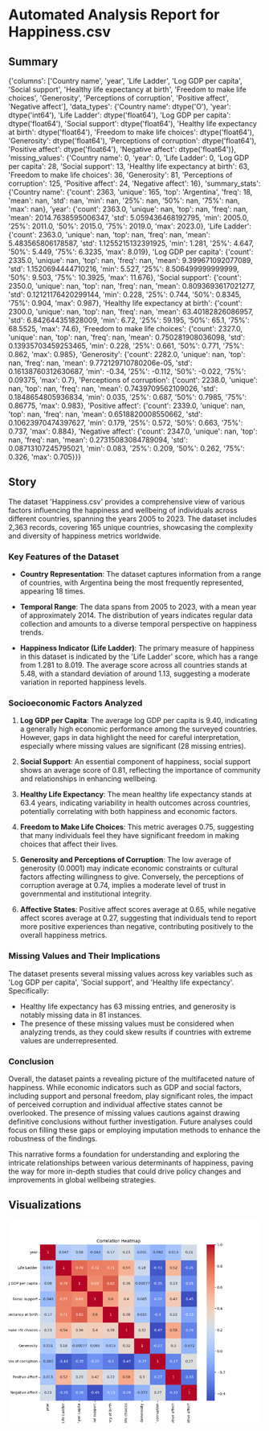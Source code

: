 # Automated Analysis Report for Happiness.csv

## Summary
{'columns': ['Country name', 'year', 'Life Ladder', 'Log GDP per capita', 'Social support', 'Healthy life expectancy at birth', 'Freedom to make life choices', 'Generosity', 'Perceptions of corruption', 'Positive affect', 'Negative affect'], 'data_types': {'Country name': dtype('O'), 'year': dtype('int64'), 'Life Ladder': dtype('float64'), 'Log GDP per capita': dtype('float64'), 'Social support': dtype('float64'), 'Healthy life expectancy at birth': dtype('float64'), 'Freedom to make life choices': dtype('float64'), 'Generosity': dtype('float64'), 'Perceptions of corruption': dtype('float64'), 'Positive affect': dtype('float64'), 'Negative affect': dtype('float64')}, 'missing_values': {'Country name': 0, 'year': 0, 'Life Ladder': 0, 'Log GDP per capita': 28, 'Social support': 13, 'Healthy life expectancy at birth': 63, 'Freedom to make life choices': 36, 'Generosity': 81, 'Perceptions of corruption': 125, 'Positive affect': 24, 'Negative affect': 16}, 'summary_stats': {'Country name': {'count': 2363, 'unique': 165, 'top': 'Argentina', 'freq': 18, 'mean': nan, 'std': nan, 'min': nan, '25%': nan, '50%': nan, '75%': nan, 'max': nan}, 'year': {'count': 2363.0, 'unique': nan, 'top': nan, 'freq': nan, 'mean': 2014.7638595006347, 'std': 5.059436468192795, 'min': 2005.0, '25%': 2011.0, '50%': 2015.0, '75%': 2019.0, 'max': 2023.0}, 'Life Ladder': {'count': 2363.0, 'unique': nan, 'top': nan, 'freq': nan, 'mean': 5.483565806178587, 'std': 1.1255215132391925, 'min': 1.281, '25%': 4.647, '50%': 5.449, '75%': 6.3235, 'max': 8.019}, 'Log GDP per capita': {'count': 2335.0, 'unique': nan, 'top': nan, 'freq': nan, 'mean': 9.399671092077089, 'std': 1.1520694444710216, 'min': 5.527, '25%': 8.506499999999999, '50%': 9.503, '75%': 10.3925, 'max': 11.676}, 'Social support': {'count': 2350.0, 'unique': nan, 'top': nan, 'freq': nan, 'mean': 0.8093693617021277, 'std': 0.12121176420299144, 'min': 0.228, '25%': 0.744, '50%': 0.8345, '75%': 0.904, 'max': 0.987}, 'Healthy life expectancy at birth': {'count': 2300.0, 'unique': nan, 'top': nan, 'freq': nan, 'mean': 63.40182826086957, 'std': 6.842644351828009, 'min': 6.72, '25%': 59.195, '50%': 65.1, '75%': 68.5525, 'max': 74.6}, 'Freedom to make life choices': {'count': 2327.0, 'unique': nan, 'top': nan, 'freq': nan, 'mean': 0.750281908036098, 'std': 0.13935703459253465, 'min': 0.228, '25%': 0.661, '50%': 0.771, '75%': 0.862, 'max': 0.985}, 'Generosity': {'count': 2282.0, 'unique': nan, 'top': nan, 'freq': nan, 'mean': 9.772129710780206e-05, 'std': 0.16138760312630687, 'min': -0.34, '25%': -0.112, '50%': -0.022, '75%': 0.09375, 'max': 0.7}, 'Perceptions of corruption': {'count': 2238.0, 'unique': nan, 'top': nan, 'freq': nan, 'mean': 0.7439709562109026, 'std': 0.1848654805936834, 'min': 0.035, '25%': 0.687, '50%': 0.7985, '75%': 0.86775, 'max': 0.983}, 'Positive affect': {'count': 2339.0, 'unique': nan, 'top': nan, 'freq': nan, 'mean': 0.6518820008550662, 'std': 0.10623970474397627, 'min': 0.179, '25%': 0.572, '50%': 0.663, '75%': 0.737, 'max': 0.884}, 'Negative affect': {'count': 2347.0, 'unique': nan, 'top': nan, 'freq': nan, 'mean': 0.27315083084789094, 'std': 0.08713107245795021, 'min': 0.083, '25%': 0.209, '50%': 0.262, '75%': 0.326, 'max': 0.705}}}

## Story
The dataset 'Happiness.csv' provides a comprehensive view of various factors influencing the happiness and wellbeing of individuals across different countries, spanning the years 2005 to 2023. The dataset includes 2,363 records, covering 165 unique countries, showcasing the complexity and diversity of happiness metrics worldwide.

### Key Features of the Dataset

- **Country Representation**: The dataset captures information from a range of countries, with Argentina being the most frequently represented, appearing 18 times.

- **Temporal Range**: The data spans from 2005 to 2023, with a mean year of approximately 2014. The distribution of years indicates regular data collection and amounts to a diverse temporal perspective on happiness trends.

- **Happiness Indicator (Life Ladder)**: The primary measure of happiness in this dataset is indicated by the 'Life Ladder' score, which has a range from 1.281 to 8.019. The average score across all countries stands at 5.48, with a standard deviation of around 1.13, suggesting a moderate variation in reported happiness levels.

### Socioeconomic Factors Analyzed

1. **Log GDP per Capita**: The average log GDP per capita is 9.40, indicating a generally high economic performance among the surveyed countries. However, gaps in data highlight the need for careful interpretation, especially where missing values are significant (28 missing entries).

2. **Social Support**: An essential component of happiness, social support shows an average score of 0.81, reflecting the importance of community and relationships in enhancing wellbeing. 

3. **Healthy Life Expectancy**: The mean healthy life expectancy stands at 63.4 years, indicating variability in health outcomes across countries, potentially correlating with both happiness and economic factors.

4. **Freedom to Make Life Choices**: This metric averages 0.75, suggesting that many individuals feel they have significant freedom in making choices that affect their lives.

5. **Generosity and Perceptions of Corruption**: The low average of generosity (0.0001) may indicate economic constraints or cultural factors affecting willingness to give. Conversely, the perceptions of corruption average at 0.74, implies a moderate level of trust in governmental and institutional integrity.

6. **Affective States**: Positive affect scores average at 0.65, while negative affect scores average at 0.27, suggesting that individuals tend to report more positive experiences than negative, contributing positively to the overall happiness metrics.

### Missing Values and Their Implications

The dataset presents several missing values across key variables such as 'Log GDP per capita', 'Social support', and 'Healthy life expectancy'. Specifically:
- Healthy life expectancy has 63 missing entries, and generosity is notably missing data in 81 instances.
- The presence of these missing values must be considered when analyzing trends, as they could skew results if countries with extreme values are underrepresented.

### Conclusion

Overall, the dataset paints a revealing picture of the multifaceted nature of happiness. While economic indicators such as GDP and social factors, including support and personal freedom, play significant roles, the impact of perceived corruption and individual affective states cannot be overlooked. The presence of missing values cautions against drawing definitive conclusions without further investigation. Future analyses could focus on filling these gaps or employing imputation methods to enhance the robustness of the findings. 

This narrative forms a foundation for understanding and exploring the intricate relationships between various determinants of happiness, paving the way for more in-depth studies that could drive policy changes and improvements in global wellbeing strategies.

## Visualizations
![Visualization](Happiness\heatmap.png)
